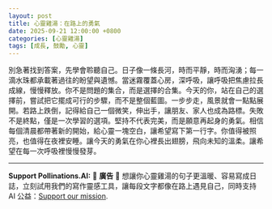 ```yaml
---
layout: post
title: 心靈雞湯：在路上的勇氣
date: 2025-09-21 12:00:00 +0800
categories: [心靈雞湯]
tags: [成長, 鼓勵, 心靈]
---
```

別急著找到答案，先學會聆聽自己。日子像一條長河，時而平靜，時而洶湧；每一滴水珠都承載著過往的盼望與遺憾。當迷霧覆蓋心房，深呼吸，讓呼吸把焦慮拉長成線，慢慢釋放。你不是問題的集合，而是選擇的合集。今天的你，站在自己的選擇前，嘗試把它擺成可行的步驟，而不是整個藍圖。一步步走，風景就會一點點展開。若路上跌倒，記得給自己一個微笑，伸出手，讓朋友、家人也成為路標。失敗不是終點，僅是一次學習的選項。堅持不代表完美，而是願意再起身的勇氣。相信每個清晨都帶著新的開始，給心靈一塊空白，讓希望寫下第一行字。你值得被照亮，也值得在夜裡安睡。讓今天的勇氣在你心裡長出翅膀，飛向未知的溫柔。讓希望在每一次呼吸裡慢慢發芽。



---

**Support Pollinations.AI:**
🌸 **廣告** 🌸 想讓你心靈雞湯的句子更溫暖、容易寫成日誌，立刻試用我們的寫作靈感工具，讓每段文字都像在路上遇見自己，同時支持 AI 公益：[Support our mission](https://pollinations.ai/redirect/kofi).